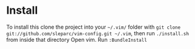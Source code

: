 Install
=======

To install this clone the project into your `~/.vim/` folder with `git clone git://github.com/sleparc/vim-config.git ~/.vim`, then run `./install.sh` from inside that directory
Open vim.
Run `:BundleInstall`
